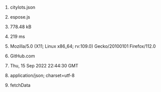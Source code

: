 1. citylots.json

2. espose.js

3. 778.48 kB

4. 219 ms

5. Mozilla/5.0 (X11; Linux x86_64; rv:109.0) Gecko/20100101 Firefox/112.0

6. GitHub.com

7. Thu, 15 Sep 2022 22:44:30 GMT

8. application/json; charset=utf-8

9. fetchData
